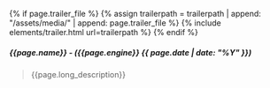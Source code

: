 
{% if page.trailer_file  %}
{% assign trailerpath = trailerpath | append: "/assets/media/" | append: page.trailer_file %}
{% include elements/trailer.html url=trailerpath %}
{% endif %}

##### {{page.name}} - ({{page.engine}} {{ page.date | date: "%Y" }})
> {{page.long_description}}

